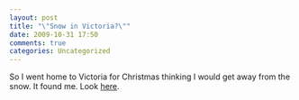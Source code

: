 ```yaml
---
layout: post
title: "\"Snow in Victoria?\""
date: 2009-10-31 17:50
comments: true
categories: Uncategorized
---
```

So I went home to Victoria for Christmas thinking I would get away from the snow. It found me. Look <a href="http://www.rlb3.com/snow/">here</a>.
